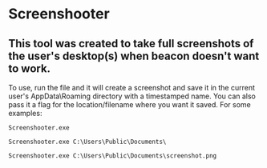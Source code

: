 # Screenshooter

## This tool was created to take full screenshots of the user's desktop(s) when beacon doesn't want to work.

To use, run the file and it will create a screenshot and save it in the current user's AppData\Roaming directory with a timestamped name. You can also pass it a flag for the location/filename where you want it saved. For some examples:

`Screenshooter.exe`

`Screenshooter.exe C:\Users\Public\Documents\`

`Screenshooter.exe C:\Users\Public\Documents\screenshot.png`
